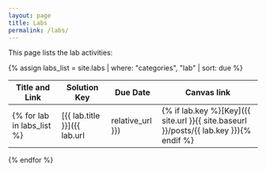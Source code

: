 ```yaml
---
layout: page
title: Labs
permalink: /labs/
---
```


This page lists the lab activities:

{% assign labs_list = site.labs | where: "categories", "lab" | sort: due %}

| Title and Link | Solution Key | Due Date | Canvas link |
| -------- | ---- | ---- | -- |
{% for lab in labs_list %}| [{{ lab.title }}]({{ lab.url | relative_url }}) | {% if lab.key %}[Key]({{ site.url }}{{ site.baseurl }}/posts/{{ lab.key }}){% endif %} | {{ lab.due | date: "%e %B %Y" | lstrip }} | [Canvas link]({{ lab.canvas-link }}) |
{% endfor %}
